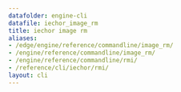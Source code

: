 ```yaml
---
datafolder: engine-cli
datafile: iechor_image_rm
title: iechor image rm
aliases:
- /edge/engine/reference/commandline/image_rm/
- /engine/reference/commandline/image_rm/
- /engine/reference/commandline/rmi/
- /reference/cli/iechor/rmi/
layout: cli
---
```


<!--
This page is automatically generated from iEchor's source code. If you want to
suggest a change to the text that appears here, open a ticket or pull request
in the source repository on GitHub:

https://github.com/iechor/cli
-->
